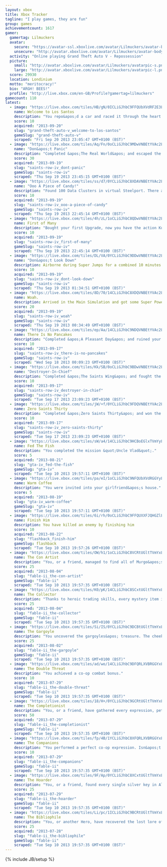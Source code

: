 ```yaml
---
layout: xbox
title: Xbox Tracker
tagline: "I play games, they are fun"
group: games
achievementcount: 1617
gamer: 
  gamertag: Lilmuckers
  avatar: 
    secure: "https://avatar-ssl.xboxlive.com/avatar/Lilmuckers/avatar-body.png"
    unsecure: "http://avatar.xboxlive.com/avatar/Lilmuckers/avatar-body.png"
  activity: "Online playing Grand Theft Auto V - Repossession"
  picture: 
    small: "http://avatar.xboxlive.com/avatar/Lilmuckers/avatarpic-s.png"
    large: "http://avatar.xboxlive.com/avatar/Lilmuckers/avatarpic-l.png"
  score: 29930
  location: Londinium
  motto: "meritocracy!"
  bio: "ARGH! BEES!"
  profile: "http://live.xbox.com/en-GB/Profile?gamertag=lilmuckers"
gamecount: 110
latest: 
  - image: "https://live.xbox.com/tiles/HB/gN/0ICLiGJhbC9FFQUbXVdRF2E3L2FjaC8wLzEAAAAA5+fn-yIYBw==.jpg"
    name: Welcome to Los Santos
    description: "You repo&apos;d a car and raced it through the heart of a sun-soaked metropolis."
    score: 10
    acquired: "2013-09-20"
    slug: "grand-theft-auto-v_welcome-to-los-santos"
    gameSlug: "grand-theft-auto-v"
    scraped: "Fri Sep 20 2013 23:05:47 GMT+0100 (BST)"
  - image: "https://live.xbox.com/tiles/Aq/Fn/0oCLiGJhbC9MDwVNBEtYVAc2L2FjaC8wLzE1OAAAAADn5+f9SKEf.jpg"
    name: "Don&apos;t Panic"
    description: "Completed &apos;The Real World&apos; and escaped the simulation. Now what?"
    score: 30
    acquired: "2013-09-19"
    slug: "saints-row-iv_dont-panic"
    gameSlug: "saints-row-iv"
    scraped: "Thu Sep 19 2013 23:45:15 GMT+0100 (BST)"
  - image: "https://live.xbox.com/tiles/ss/d7/0YCLiGJhbC8XDAVNBEtYVAc2L2FjaC8wLzE2YwAAAADn5+f+VMev.jpg"
    name: "Ooo A Piece of Candy!"
    description: "Found 100 Data Clusters in virtual Steelport. There are so many more&hellip;"
    score: 10
    acquired: "2013-09-19"
    slug: "saints-row-iv_ooo-a-piece-of-candy"
    gameSlug: "saints-row-iv"
    scraped: "Thu Sep 19 2013 22:45:14 GMT+0100 (BST)"
  - image: "https://live.xbox.com/tiles/4h/zL/1oCLiGJhbC8QDwVNBEtYVAc2L2FjaC8wLzE1ZAAAAADn5+f55Bz-.jpg"
    name: First of Many
    description: "Bought your first Upgrade, now you have the action Kung Fu grip!"
    score: 10
    acquired: "2013-09-19"
    slug: "saints-row-iv_first-of-many"
    gameSlug: "saints-row-iv"
    scraped: "Thu Sep 19 2013 22:45:14 GMT+0100 (BST)"
  - image: "https://live.xbox.com/tiles/DL/VA/0YCLiGJhbC9DDwVNBEtYVAc2L2FjaC8wLzE1NwAAAADn5+f+b7UR.jpg"
    name: "Don&apos;t Look Down"
    description: Airborne during Super Jumps for a combined 10 minutes of gameplay.
    score: 10
    acquired: "2013-09-19"
    slug: "saints-row-iv_dont-look-down"
    gameSlug: "saints-row-iv"
    scraped: "Thu Sep 19 2013 01:34:51 GMT+0100 (BST)"
  - image: "https://live.xbox.com/tiles/8D/70/14CLiGJhbC8XDQVNBEtYVAc2L2FjaC8wLzE3YwAAAADn5+f42z7t.jpg"
    name: Woah.
    description: Arrived in the Main Simulation and got some Super Powers.
    score: 20
    acquired: "2013-09-19"
    slug: "saints-row-iv_woah"
    gameSlug: "saints-row-iv"
    scraped: "Thu Sep 19 2013 00:34:49 GMT+0100 (BST)"
  - image: "https://live.xbox.com/tiles/ep/Aa/14CLiGJhbC9NDQVNBEtYVAc2L2FjaC8wLzE3OQAAAADn5+f4NZBn.jpg"
    name: There Is No Pancakes
    description: "Completed &apos;A Pleasant Day&apos; and ruined your first virtual prison."
    score: 10
    acquired: "2013-09-17"
    slug: "saints-row-iv_there-is-no-pancakes"
    gameSlug: "saints-row-iv"
    scraped: "Wed Sep 18 2013 00:09:23 GMT+0100 (BST)"
  - image: "https://live.xbox.com/tiles/Kk/SB/0oCLiGJhbC9BDwVNBEtYVAc2L2FjaC8wLzE1NQAAAADn5+f9rkQ3.jpg"
    name: "Destroyer-In-Chief"
    description: "Completed &apos;The Saints Wing&apos; and fought the alien invasion as Commander-In-Chief."
    score: 10
    acquired: "2013-09-17"
    slug: "saints-row-iv_destroyer-in-chief"
    gameSlug: "saints-row-iv"
    scraped: "Tue Sep 17 2013 23:09:23 GMT+0100 (BST)"
  - image: "https://live.xbox.com/tiles/jW/+f/0YCLiGJhbC9FDQVNBEtYVAc2L2FjaC8wLzE3MQAAAADn5+f+sG+Q.jpg"
    name: Zero Saints Thirty
    description: "Completed &apos;Zero Saints Thirty&apos; and won the adulation of America."
    score: 10
    acquired: "2013-09-17"
    slug: "saints-row-iv_zero-saints-thirty"
    gameSlug: "saints-row-iv"
    scraped: "Tue Sep 17 2013 23:09:23 GMT+0100 (BST)"
  - image: "https://live.xbox.com/tiles/sW/a4/14CLiGJhbC9HCBoEGlxTVmYyL2FjaC8wLzIzAAAAAOfn5-iXZq0=.jpg"
    name: Fed The Fish
    description: "You completed the mission &quot;Uncle Vlad&quot;."
    score: 5
    acquired: "2013-08-21"
    slug: "gta-iv_fed-the-fish"
    gameSlug: "gta-iv"
    scraped: "Tue Sep 10 2013 19:57:11 GMT+0100 (BST)"
  - image: "https://live.xbox.com/tiles/pa/eI/1oCLiGJhbC9NFQUbXVdRGGYyL2FjaC8wLzkAAAAA5+fn+aenvg==.jpg"
    name: Warm Coffee
    description: "You were invited into your girlfriend&apos;s house."
    score: 5
    acquired: "2013-08-19"
    slug: "gta-iv_warm-coffee"
    gameSlug: "gta-iv"
    scraped: "Tue Sep 10 2013 19:57:11 GMT+0100 (BST)"
  - image: "https://live.xbox.com/tiles/6i/rh/0oCLiGJhbC9FFQUXXFJQHGZlL2FjaC8wLzEAAAAA5+fn-c4q8Q==.jpg"
    name: Finish Him
    description: You have killed an enemy by finishing him
    score: 10
    acquired: "2013-08-22"
    slug: "flashback_finish-him"
    gameSlug: flashback
    scraped: "Tue Sep 10 2013 19:57:26 GMT+0100 (BST)"
  - image: "https://live.xbox.com/tiles/OW/h1/1oCLiGJhbC8VCRtUGltTVmYxL2FjaC8wLzNhAAAAAOfn5-laaCU=.jpg"
    name: The Con Artist
    description: "You, or a friend, managed to find all of Murgo&apos;s statuettes. A career in swindling beckons."
    score: 25
    acquired: "2013-08-04"
    slug: "fable-ii_the-con-artist"
    gameSlug: "fable-ii"
    scraped: "Tue Sep 10 2013 19:57:35 GMT+0100 (BST)"
  - image: "https://live.xbox.com/tiles/K0/pK/14CLiGJhbC8SCxtUGltTVmYxL2FjaC8wLzFmAAAAAOfn5-hlSjc=.jpg"
    name: The Collector
    description: "Thanks to heroic trading skills, every mystery item in The Box of Secrets has been uncovered."
    score: 25
    acquired: "2013-08-04"
    slug: "fable-ii_the-collector"
    gameSlug: "fable-ii"
    scraped: "Tue Sep 10 2013 19:57:35 GMT+0100 (BST)"
  - image: "https://live.xbox.com/tiles/Si/IS/0YCLiGJhbC9DCBtUGltTVmYxL2FjaC8wLzI3AAAAAOfn5-49IlY=.jpg"
    name: The Gargoyle
    description: "You uncovered the gargoyles&apos; treasure. The cheeky rocks have mocked you for the last time."
    score: 25
    acquired: "2013-08-02"
    slug: "fable-ii_the-gargoyle"
    gameSlug: "fable-ii"
    scraped: "Tue Sep 10 2013 19:57:35 GMT+0100 (BST)"
  - image: "https://live.xbox.com/tiles/ad/wo/14CLiGJhbC9DFQRLXVBRGGYxL2FjaC8wLzcAAAAA5+fn+Afccg==.jpg"
    name: The Double Threat
    description: "You achieved a co-op combat bonus."
    score: 10
    acquired: "2013-07-29"
    slug: "fable-ii_the-double-threat"
    gameSlug: "fable-ii"
    scraped: "Tue Sep 10 2013 19:57:35 GMT+0100 (BST)"
  - image: "https://live.xbox.com/tiles/18/H+/0YCLiGJhbC9GCRtUGltTVmYxL2FjaC8wLzMyAAAAAOfn5-7Rwcs=.jpg"
    name: The Completionist
    description: "You, or a friend, have gathered every expression, pet trick and ability available. Such dedication."
    score: 50
    acquired: "2013-07-29"
    slug: "fable-ii_the-completionist"
    gameSlug: "fable-ii"
    scraped: "Tue Sep 10 2013 19:57:35 GMT+0100 (BST)"
  - image: "https://live.xbox.com/tiles/fp/4B/1YCLiGJhbC8XFQRLXVBRGGYxL2FjaC8wL2MAAAAA5+fn+i6eZQ==.jpg"
    name: The Companions
    description: "You performed a perfect co-op expression. Isn&apos;t it nice playing together?"
    score: 10
    acquired: "2013-07-29"
    slug: "fable-ii_the-companions"
    gameSlug: "fable-ii"
    scraped: "Tue Sep 10 2013 19:57:35 GMT+0100 (BST)"
  - image: "https://live.xbox.com/tiles/9F/Ap/0YCLiGJhbC8XCxtUGltTVmYxL2FjaC8wLzFjAAAAAOfn5-4GUOg=.jpg"
    name: The Hoarder
    description: "You, or a friend, found every single silver key in Albion. Some would call you obsessive. Not us."
    score: 25
    acquired: "2013-07-29"
    slug: "fable-ii_the-hoarder"
    gameSlug: "fable-ii"
    scraped: "Tue Sep 10 2013 19:57:35 GMT+0100 (BST)"
  - image: "https://live.xbox.com/tiles/Li/pc/1ICLiGJhbC9BCRtUGltTVmYxL2FjaC8wLzM1AAAAAOfn5-tzKjI=.jpg"
    name: The Bibliophile
    description: "You, or another Hero, have recovered the lost lore of Knothole Island."
    score: 25
    acquired: "2013-07-28"
    slug: "fable-ii_the-bibliophile"
    gameSlug: "fable-ii"
    scraped: "Tue Sep 10 2013 19:57:35 GMT+0100 (BST)"
---
```

{% include JB/setup %}
